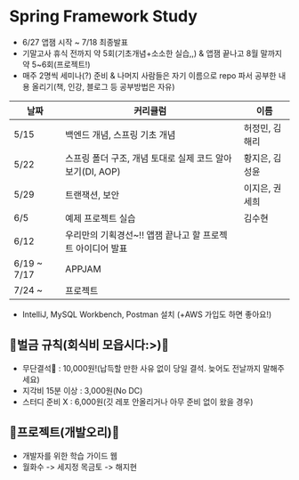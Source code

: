 # Spring Framework Study

* 6/27 앱잼 시작 ~ 7/18 최종발표
* 기말고사 휴식 전까지 약 5회(기초개념+소소한 실습,,) & 앱잼 끝나고 8월 말까지 약 5~6회(프로젝트!)
* 매주 2명씩 세미나(?) 준비 & 나머지 사람들은 자기 이름으로 repo 파서 공부한 내용 올리기(책, 인강, 블로그 등 공부방법은 자유)

날짜 | 커리큘럼 | 이름
---- | ---- | ----
5/15 | 백엔드 개념, 스프링 기초 개념 | 허정민, 김해리
5/22 | 스프링 폴더 구조, 개념 토대로 실제 코드 알아보기(DI, AOP) | 황지은, 김성윤
5/29 | 트랜잭션, 보안 | 이지은, 권세희
6/5 | 예제 프로젝트 실습 | 김수현
6/12 | 우리만의 기획경선~!! 앱잼 끝나고 할 프로젝트 아이디어 발표 | 
6/19 ~ 7/17 | APPJAM |
7/24 ~ | 프로젝트 |


* IntelliJ, MySQL Workbench, Postman 설치 (+AWS 가입도 하면 좋아요!)


## 💸벌금 규칙(회식비 모읍시다:>)💸

- 무단결석🚫 : 10,000원!(납득할 만한 사유 없이 당일 결석. 늦어도 전날까지 말해주세요)
- 지각비 15분 이상 : 3,000원(No DC)
- 스터디 준비 X : 6,000원(깃 레포 안올리거나 아무 준비 없이 왔을 경우)


## 🐤프로젝트(**개발오리**)🐤

- 개발자를 위한 학습 가이드 웹
- 월화수 -> 세지정  목금토 -> 해지현

